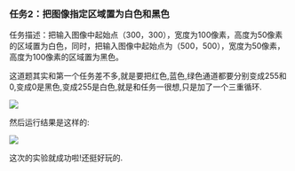 ### 任务2：把图像指定区域置为白色和黑色

任务描述：把输入图像中起始点（300，300），宽度为100像素，高度为50像素的区域置为白色，同时，把输入图像中起始点为（500，500），宽度为50像素，高度为100像素的区域置为黑色。

​	这道题其实和第一个任务差不多,就是要把红色,蓝色,绿色通道都要分别变成255和0,变成0是黑色,变成255是白色,就是和任务一很想,只是加了一个三重循环.

![](http://ww1.sinaimg.cn/large/006y6mwBly1fw225xfim3j30t60b8wff.jpg)

然后运行结果是这样的:

![](http://ww1.sinaimg.cn/large/006y6mwBly1fw227ftpuaj30r80jh4qp.jpg)

这次的实验就成功啦!还挺好玩的.

​			